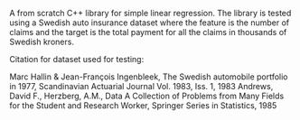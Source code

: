 A from scratch C++ library for simple linear regression. The library is tested using a Swedish auto insurance dataset where the feature is the number of claims and the target is the total payment for all the claims in thousands of Swedish kroners.



Citation for dataset used for testing:

Marc Hallin & Jean-François Ingenbleek, The Swedish automobile portfolio in 1977, Scandinavian Actuarial Journal Vol. 1983, Iss. 1, 1983
Andrews, David F., Herzberg, A.M., Data A Collection of Problems from Many Fields for the Student and Research Worker,
Springer Series in Statistics, 1985
